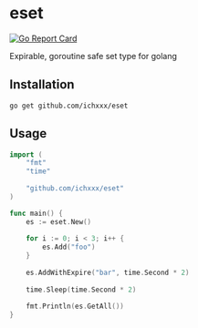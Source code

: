 # eset
[![Go Report Card](https://goreportcard.com/badge/github.com/ichxxx/eset)](https://goreportcard.com/report/github.com/ichxxx/eset)

Expirable, goroutine safe set type for golang


## Installation
`go get github.com/ichxxx/eset`

## Usage
```go
import (
    "fmt"
    "time"
    
    "github.com/ichxxx/eset"
)

func main() {
    es := eset.New()
    
    for i := 0; i < 3; i++ {
        es.Add("foo")
    }
    
    es.AddWithExpire("bar", time.Second * 2)
    
    time.Sleep(time.Second * 2)
    
    fmt.Println(es.GetAll())
}
```
